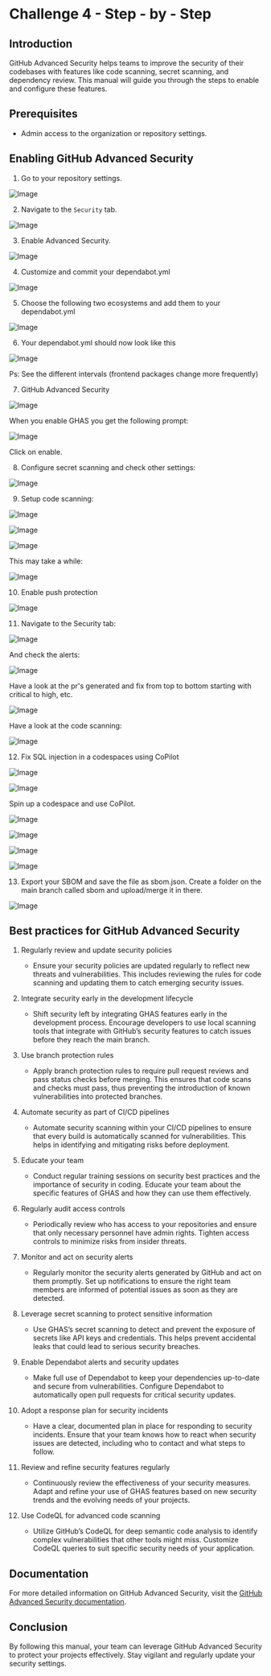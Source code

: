 # Challenge 4 - Step - by - Step

## Introduction

GitHub Advanced Security helps teams to improve the security of their codebases with features like code scanning, secret scanning, and dependency review. This manual will guide you through the steps to enable and configure these features.

## Prerequisites
- Admin access to the organization or repository settings.

## Enabling GitHub Advanced Security
1. Go to your repository settings.

![Image ](Images/Challenge04-01.png)

2. Navigate to the `Security` tab.

![Image ](Images/Challenge04-02.png)

3. Enable Advanced Security.

![Image ](Images/Challenge04-03.png)

4. Customize and commit your dependabot.yml

![Image ](Images/Challenge04-04.png)

5. Choose the following two ecosystems and add them to your dependabot.yml

![Image ](Images/Challenge04-05.png)

6. Your dependabot.yml should now look like this

![Image ](Images/Challenge04-06.png)

Ps: See the different intervals (frontend packages change more frequently) 

7. GitHub Advanced Security

![Image ](Images/Challenge04-07.png)

When you enable GHAS you get the following prompt:

![Image ](Images/Challenge04-08.png)

Click on enable.

8. Configure secret scanning and check other settings:

![Image ](Images/Challenge04-09.png)

9. Setup code scanning:

![Image ](Images/Challenge04-10.png)

![Image ](Images/Challenge04-11.png)

![Image ](Images/Challenge04-12.png)

This may take a while:

![Image ](Images/Challenge04-13.png)

10. Enable push protection

![Image ](Images/Challenge04-14.png)

11. Navigate to the Security tab:

![Image ](Images/Challenge04-15.png)

And check the alerts:

![Image ](Images/Challenge04-16.png)

Have a look at the pr's generated and fix from top to bottom starting with critical to high, etc.

![Image ](Images/Challenge04-17.png)

Have a look at the code scanning:

![Image ](Images/Challenge04-18.png)

12. Fix SQL injection in a codespaces using CoPilot

![Image ](Images/Challenge04-19.png)

![Image ](Images/Challenge04-20.png)

Spin up a codespace and use CoPilot.

![Image ](Images/Challenge04-21.png)

![Image ](Images/Challenge04-22.png)

![Image ](Images/Challenge04-23.png)

![Image ](Images/Challenge04-24.png)

13. Export your SBOM and save the file as sbom.json. Create a folder on the main branch called sbom and upload/merge it in there.

![Image ](Images/Challenge04-25.png)

## Best practices for GitHub Advanced Security

1. Regularly review and update security policies
   - Ensure your security policies are updated regularly to reflect new threats and vulnerabilities. This includes reviewing the rules for 
     code scanning and updating them to catch emerging security issues.

2. Integrate security early in the development lifecycle
   - Shift security left by integrating GHAS features early in the development process. Encourage developers to use local scanning tools 
     that integrate with GitHub’s security features to catch issues before they reach the main branch.

3. Use branch protection rules
   - Apply branch protection rules to require pull request reviews and pass status checks before merging. This ensures that code scans and 
     checks must pass, thus preventing the introduction of known vulnerabilities into protected branches.

4. Automate security as part of CI/CD pipelines
   - Automate security scanning within your CI/CD pipelines to ensure that every build is automatically scanned for vulnerabilities. This 
     helps in identifying and mitigating risks before deployment.

5. Educate your team
   - Conduct regular training sessions on security best practices and the importance of security in coding. Educate your team about the 
     specific features of GHAS and how they can use them effectively.

6. Regularly audit access controls
   - Periodically review who has access to your repositories and ensure that only necessary personnel have admin rights. Tighten access 
     controls to minimize risks from insider threats.

7. Monitor and act on security alerts
   - Regularly monitor the security alerts generated by GitHub and act on them promptly. Set up notifications to ensure the right team 
     members are informed of potential issues as soon as they are detected.

8. Leverage secret scanning to protect sensitive information
   - Use GHAS’s secret scanning to detect and prevent the exposure of secrets like API keys and credentials. This helps prevent accidental 
     leaks that could lead to serious security breaches.

9. Enable Dependabot alerts and security updates
   - Make full use of Dependabot to keep your dependencies up-to-date and secure from vulnerabilities. Configure Dependabot to automatically 
     open pull requests for critical security updates.

10. Adopt a response plan for security incidents
    - Have a clear, documented plan in place for responding to security incidents. Ensure that your team knows how to react when security 
      issues are detected, including who to contact and what steps to follow.

11. Review and refine security features regularly
    - Continuously review the effectiveness of your security measures. Adapt and refine your use of GHAS features based on new security 
      trends and the evolving needs of your projects.

12. Use CodeQL for advanced code scanning
    - Utilize GitHub’s CodeQL for deep semantic code analysis to identify complex vulnerabilities that other tools might miss. Customize 
      CodeQL queries to suit specific security needs of your application.

## Documentation
For more detailed information on GitHub Advanced Security, visit the [GitHub Advanced Security documentation](https://docs.github.com/en/code-security).

## Conclusion
By following this manual, your team can leverage GitHub Advanced Security to protect your projects effectively. Stay vigilant and regularly update your security settings.

